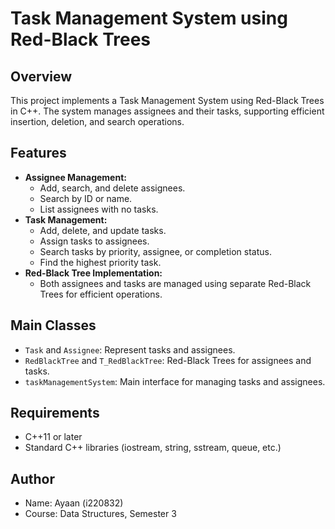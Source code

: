 # Task Management System using Red-Black Trees

## Overview
This project implements a Task Management System using Red-Black Trees in C++. The system manages assignees and their tasks, supporting efficient insertion, deletion, and search operations.

## Features
- **Assignee Management:**
  - Add, search, and delete assignees.
  - Search by ID or name.
  - List assignees with no tasks.
- **Task Management:**
  - Add, delete, and update tasks.
  - Assign tasks to assignees.
  - Search tasks by priority, assignee, or completion status.
  - Find the highest priority task.
- **Red-Black Tree Implementation:**
  - Both assignees and tasks are managed using separate Red-Black Trees for efficient operations.

## Main Classes
- `Task` and `Assignee`: Represent tasks and assignees.
- `RedBlackTree` and `T_RedBlackTree`: Red-Black Trees for assignees and tasks.
- `taskManagementSystem`: Main interface for managing tasks and assignees.

## Requirements
- C++11 or later
- Standard C++ libraries (iostream, string, sstream, queue, etc.)

## Author
- Name: Ayaan (i220832)
- Course: Data Structures, Semester 3
